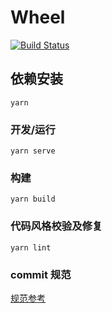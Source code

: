 # Wheel 
[![Build Status](https://travis-ci.com/Twinkling/wheel.svg?branch=master)](https://travis-ci.com/Twinkling/wheel)

## 依赖安装
```
yarn
```

### 开发/运行
```
yarn serve
```

### 构建
```
yarn build
```

### 代码风格校验及修复
```
yarn lint
```

### commit 规范
[规范参考](https://www.conventionalcommits.org/)
